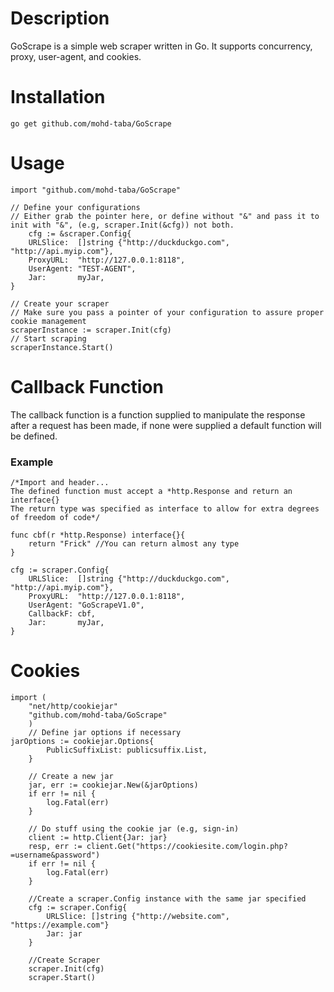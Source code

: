 # Description
GoScrape is a simple web scraper written in Go. It supports concurrency, proxy, user-agent, and cookies.

# Installation
```go get github.com/mohd-taba/GoScrape```

# Usage
```golang
import "github.com/mohd-taba/GoScrape"

// Define your configurations
// Either grab the pointer here, or define without "&" and pass it to init with "&", (e.g, scraper.Init(&cfg)) not both.
	cfg := &scraper.Config{
	URLSlice:  []string {"http://duckduckgo.com", "http://api.myip.com"},
	ProxyURL:  "http://127.0.0.1:8118",
	UserAgent: "TEST-AGENT",
	Jar:       myJar,
}

// Create your scraper
// Make sure you pass a pointer of your configuration to assure proper cookie management
scraperInstance := scraper.Init(cfg)
// Start scraping
scraperInstance.Start()
```

# Callback Function
The callback function is a function supplied to manipulate the response after a request has been made, if none were supplied a default function will be defined.

### Example

```golang
/*Import and header...
The defined function must accept a *http.Response and return an interface{}
The return type was specified as interface to allow for extra degrees of freedom of code*/

func cbf(r *http.Response) interface{}{
	return "Frick" //You can return almost any type
}

cfg := scraper.Config{
	URLSlice:  []string {"http://duckduckgo.com", "http://api.myip.com"},
	ProxyURL:  "http://127.0.0.1:8118",
	UserAgent: "GoScrapeV1.0",
	CallbackF: cbf,
	Jar:       myJar,
}

```

# Cookies
```golang
import (
	"net/http/cookiejar"
	"github.com/mohd-taba/GoScrape"
	)
	// Define jar options if necessary
jarOptions := cookiejar.Options{
        PublicSuffixList: publicsuffix.List,
    }
	
	// Create a new jar
    jar, err := cookiejar.New(&jarOptions)
    if err != nil {
        log.Fatal(err)
    }
	
    // Do stuff using the cookie jar (e.g, sign-in)
    client := http.Client{Jar: jar}
    resp, err := client.Get("https://cookiesite.com/login.php?=username&password")
    if err != nil {
        log.Fatal(err)
    }
	
	//Create a scraper.Config instance with the same jar specified
	cfg := scraper.Config{
		URLSlice: []string {"http://website.com", "https://example.com"}
		Jar: jar
	}
	
	//Create Scraper
	scraper.Init(cfg)
	scraper.Start()
	
